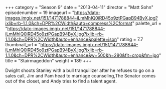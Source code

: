 +++
category = "Season 9"
date = "2013-04-11"
director = "Matt Sohn"
episodenumber = 19
imageurl = "https://dato-images.imgix.net/151/1471788844-iLmMhIQ0iRD45o9ztPGapB94ByX.jpg?ixlib=rb-1.1.0&ch=DPR%2CWidth&auto=compress%2Cformat"
palette_url = "https://dato-images.imgix.net/151/1471788844-iLmMhIQ0iRD45o9ztPGapB94ByX.jpg?ixlib=rb-1.1.0&ch=DPR%2CWidth&auto=enhance&palette=json"
rating = 7.7
thumbnail_url = "https://dato-images.imgix.net/151/1471788844-iLmMhIQ0iRD45o9ztPGapB94ByX.jpg?ixlib=rb-1.1.0&ch=DPR%2CWidth&auto=enhance&w=500&h=280&fit=crop&fm=jpg"
title = "Stairmageddon"
weight = 189
+++

Dwight shoots Stanley with a bull tranquilizer after he refuses to go on a sales call, Jim and Pam head to marriage counseling,The Senator comes out of the closet, and Andy tries to find a talent agent.